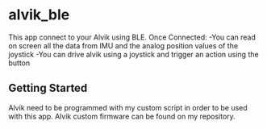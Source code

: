 # alvik_ble

This app connect to your Alvik using BLE.
Once Connected:
-You can read on screen all the data from IMU and the analog position values of the joystick
-You can drive alvik using a joystick and trigger an action using the button


## Getting Started

Alvik need to be programmed with my custom script in order to be used with this app.
Alvik custom firmware can be found on my repository.
